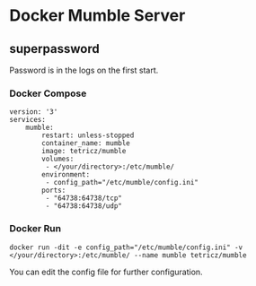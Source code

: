 # Docker Mumble Server

## superpassword
Password is in the logs on the first start.

### Docker Compose
```
version: '3'
services:
    mumble:
        restart: unless-stopped
        container_name: mumble
        image: tetricz/mumble
        volumes:
         - </your/directory>:/etc/mumble/
        environment:
         - config_path="/etc/mumble/config.ini"
        ports:
         - "64738:64738/tcp"
         - "64738:64738/udp"
```
### Docker Run
```
docker run -dit -e config_path="/etc/mumble/config.ini" -v </your/directory>:/etc/mumble/ --name mumble tetricz/mumble
```
You can edit the config file for further configuration.
